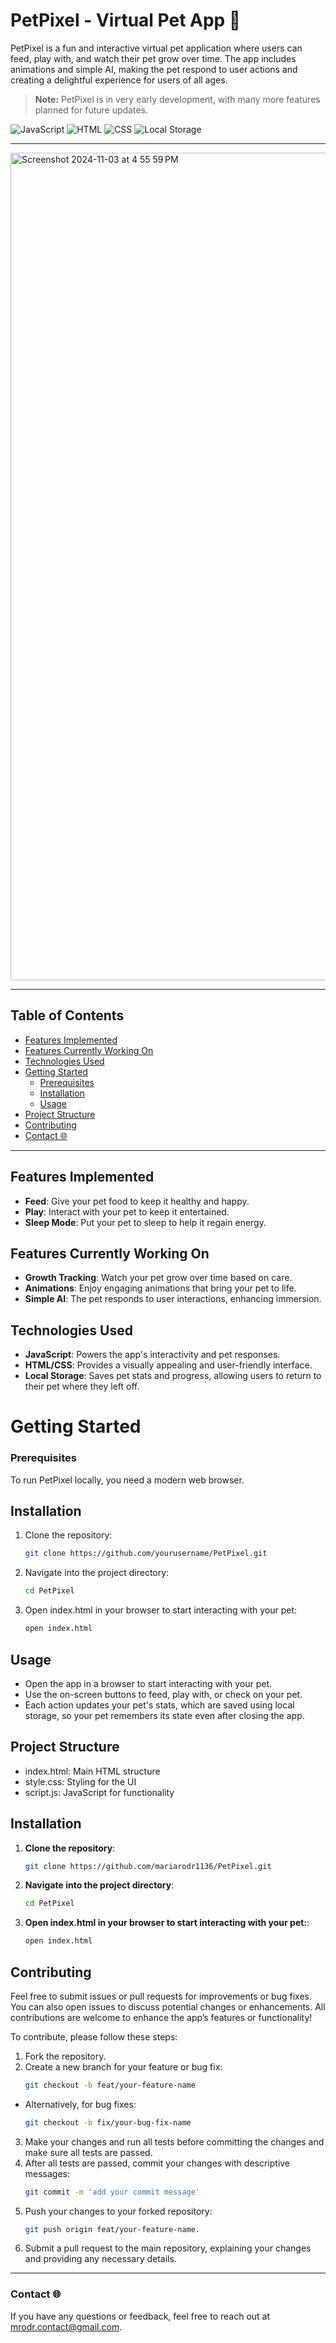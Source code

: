 # PetPixel - Virtual Pet App 🐶

PetPixel is a fun and interactive virtual pet application where users can feed, play with, and watch their pet grow over time. The app includes animations and simple AI, making the pet respond to user actions and creating a delightful experience for users of all ages.

> **Note:** PetPixel is in very early development, with many more features planned for future updates.

![JavaScript](https://img.shields.io/badge/JavaScript-JavaScript-yellow) ![HTML](https://img.shields.io/badge/HTML-HTML-orange) ![CSS](https://img.shields.io/badge/CSS-CSS-blue) ![Local Storage](https://img.shields.io/badge/Storage-Local%20Storage-lightgrey)

---

<img width="1324" alt="Screenshot 2024-11-03 at 4 55 59 PM" src="https://github.com/user-attachments/assets/1484c538-ce05-46e3-8ab3-905bb772dcec">

---

## Table of Contents
- [Features Implemented](#features-implemented)
- [Features Currently Working On](#features-currently-working-on)
- [Technologies Used](#technologies-used)
- [Getting Started](#getting-started)
  - [Prerequisites](#prerequisites)
  - [Installation](#installation)
  - [Usage](#usage)
- [Project Structure](#project-structure)
- [Contributing](#contributing)
- [Contact 🌐](#contact-)

---

## Features Implemented
- **Feed**: Give your pet food to keep it healthy and happy.
- **Play**: Interact with your pet to keep it entertained.
- **Sleep Mode**: Put your pet to sleep to help it regain energy.

## Features Currently Working On
- **Growth Tracking**: Watch your pet grow over time based on care.
- **Animations**: Enjoy engaging animations that bring your pet to life.
- **Simple AI**: The pet responds to user interactions, enhancing immersion.

## Technologies Used
- **JavaScript**: Powers the app's interactivity and pet responses.
- **HTML/CSS**: Provides a visually appealing and user-friendly interface.
- **Local Storage**: Saves pet stats and progress, allowing users to return to their pet where they left off.

# Getting Started

### Prerequisites
To run PetPixel locally, you need a modern web browser.

## Installation
1. Clone the repository:
   ```bash
   git clone https://github.com/yourusername/PetPixel.git
2. Navigate into the project directory:
   ```bash
   cd PetPixel
3. Open index.html in your browser to start interacting with your pet:
   ```bash
   open index.html

## Usage

- Open the app in a browser to start interacting with your pet.
- Use the on-screen buttons to feed, play with, or check on your pet.
- Each action updates your pet's stats, which are saved using local storage, so your pet remembers its state even after closing the app.

## Project Structure

- index.html: Main HTML structure
- style.css: Styling for the UI
- script.js: JavaScript for functionality

## Installation 

1. **Clone the repository**:
   ```bash
   git clone https://github.com/mariarodr1136/PetPixel.git

2. **Navigate into the project directory**:
   ```bash
   cd PetPixel
3. **Open index.html in your browser to start interacting with your pet:**:
   ```bash
   open index.html

## Contributing 
Feel free to submit issues or pull requests for improvements or bug fixes. You can also open issues to discuss potential changes or enhancements. All contributions are welcome to enhance the app’s features or functionality!

To contribute, please follow these steps:

1. Fork the repository.
2. Create a new branch for your feature or bug fix:
   ```bash
   git checkout -b feat/your-feature-name
- Alternatively, for bug fixes:
   ```bash
   git checkout -b fix/your-bug-fix-name
3. Make your changes and run all tests before committing the changes and make sure all tests are passed.
4. After all tests are passed, commit your changes with descriptive messages:
   ```bash
   git commit -m 'add your commit message'
5. Push your changes to your forked repository:
   ```bash
   git push origin feat/your-feature-name.
6. Submit a pull request to the main repository, explaining your changes and providing any necessary details.

---

### Contact 🌐
If you have any questions or feedback, feel free to reach out at [mrodr.contact@gmail.com](mailto:mrodr.contact@gmail.com).
